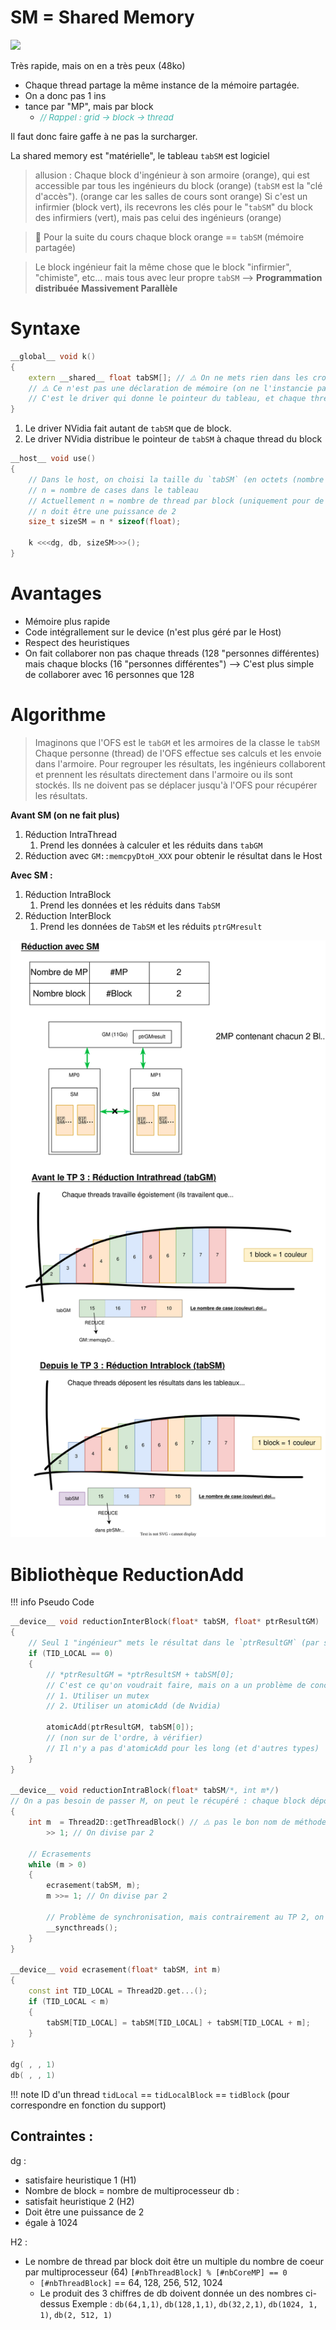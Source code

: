 # SM = Shared Memory

![](./Export/Mod%C3%A8le%20GPU.drawio.svg)

Très rapide, mais on en a très peux (48ko)

- Chaque thread partage la même instance de la mémoire partagée.
- On a donc pas 1 ins
- tance par "MP", mais par block
  - <span style="color: #46b7ae; font-style: italic; font-size: 0.85rem">// Rappel : grid -> block -> thread</span> 

Il faut donc faire gaffe à ne pas la surcharger.

La shared memory est "matérielle", le tableau `tabSM` est logiciel
> allusion : Chaque block d'ingénieur à son armoire (orange), qui est accessible par tous les ingénieurs du block (orange) (`tabSM` est la "clé d'accès").
> (orange car les salles de cours sont orange)
> Si c'est un infirmier (block vert), ils recevrons les clés pour le "`tabSM`" du block des infirmiers (vert), mais pas celui des ingénieurs (orange)

> :orange: Pour la suite du cours chaque block orange == `tabSM` (mémoire partagée)


> Le block ingénieur fait la même chose que le block "infirmier", "chimiste", etc... mais tous avec leur propre `tabSM`
> --> **Programmation distribuée** **Massivement Parallèle**
> 


# Syntaxe

```cpp
__global__ void k()
{
    extern __shared__ float tabSM[]; // ⚠️ On ne mets rien dans les crochets
    // ⚠️ Ce n'est pas une déclaration de mémoire (on ne l'instancie pas), mais une "réception" de la variable
    // C'est le driver qui donne le pointeur du tableau, et chaque thread reçois un pointeur du tableau de la part du driver Nvidia
}
```

1. Le driver NVidia fait autant de `tabSM` que de block.
2. Le driver NVidia distribue le pointeur de `tabSM` à chaque thread du block

```cpp
__host__ void use()
{
    // Dans le host, on choisi la taille du `tabSM` (en octets (nombre de porte à notre "armoire")
    // n = nombre de cases dans le tableau
    // Actuellement n = nombre de thread par block (uniquement pour de la réduction)
    // n doit être une puissance de 2
    size_t sizeSM = n * sizeof(float);

    k <<<dg, db, sizeSM>>>();
}
```

# Avantages

- Mémoire plus rapide
- Code intégrallement sur le device (n'est plus géré par le Host)
- Respect des heuristiques
- On fait collaborer non pas chaque threads (128 "personnes différentes) mais chaque blocks (16 "personnes différentes") --> C'est plus simple de collaborer avec 16 personnes que 128

# Algorithme

> Imaginons que l'OFS est le `tabGM` et les armoires de la classe le `tabSM`
> Chaque personne (thread) de l'OFS effectue ses calculs et les envoie dans l'armoire.
> Pour regrouper les résultats, les ingénieurs collaborent et prennent les résultats directement dans l'armoire ou ils sont stockés. Ils ne doivent pas se déplacer jusqu'à l'OFS pour récupérer les résultats.


**Avant SM (on ne fait plus)**
1. Réduction IntraThread
   1. Prend les données à calculer et les réduits dans `tabGM`
2. Réduction avec `GM::memcpyDtoH_XXX` pour obtenir le résultat dans le Host

**Avec SM :**
1. Réduction IntraBlock
   1. Prend les données et les réduits dans `TabSM`
2. Réduction InterBlock
   1. Prend les données de `TabSM` et les réduits `ptrGMresult`

![](Export/schema-TP3_SliceSM.drawio.svg)

# Bibliothèque ReductionAdd
!!! info Pseudo Code

```cpp
__device__ void reductionInterBlock(float* tabSM, float* ptrResultGM)
{
    // Seul 1 "ingénieur" mets le résultat dans le `ptrResultGM` (par simplicité, on choisi le 1er thread du block :)
    if (TID_LOCAL == 0)
    {
        // *ptrResultGM = *ptrResultSM + tabSM[0];
        // C'est ce qu'on voudrait faire, mais on a un problème de concurrence --> 2 technique
        // 1. Utiliser un mutex
        // 2. Utiliser un atomicAdd (de Nvidia)

        atomicAdd(ptrResultGM, tabSM[0]);
        // (non sur de l'ordre, à vérifier)
        // Il n'y a pas d'atomicAdd pour les long (et d'autres types)
    }
}

__device__ void reductionIntraBlock(float* tabSM/*, int m*/)
// On a pas besoin de passer M, on peut le récupéré : chaque block dépose les valeurs dans leur case --> m = autant de thread par block
{
    int m  = Thread2D::getThreadBlock() // ⚠️ pas le bon nom de méthode, il faudrais rechercher la bonne
        >> 1; // On divise par 2

    // Ecrasements
    while (m > 0)
    {
        ecrasement(tabSM, m);
        m >>= 1; // On divise par 2

        // Problème de synchronisation, mais contrairement au TP 2, on peut utiliser `__syncthreads()`; car le nous travaillons sur un block, et comme `_syncthreads()` n'attend que les threads du même block, c'est bon !
        __syncthreads();
    }
}

__device__ void ecrasement(float* tabSM, int m)
{
    const int TID_LOCAL = Thread2D.get...();
    if (TID_LOCAL < m)
    {
        tabSM[TID_LOCAL] = tabSM[TID_LOCAL] + tabSM[TID_LOCAL + m];
    }
}

dg( , , 1)
db( , , 1)
```

!!! note ID d'un thread
    `tidLocal` == `tidLocalBlock` == `tidBlock`
    (pour correspondre en fonction du support)

## Contraintes :
dg :
- satisfaire heuristique 1 (H1)
- Nombre de block = nombre de multiprocesseur
db :
- satisfait heuristique 2 (H2)
- Doit être une puissance de 2
- égale à 1024

H2 :
- Le nombre de thread par block doit être un multiple du nombre de coeur par multiprocesseur (64)
  `[#nbThreadBlock] % [#nbCoreMP] == 0`
  - `[#nbThreadBlock]` == 64, 128, 256, 512, 1024
  - Le produit des 3 chiffres de db doivent donnée un des nombres ci-dessus
  Exemple : `db(64,1,1)`, `db(128,1,1)`, `db(32,2,1)`, `db(1024, 1, 1)`, `db(2, 512, 1)`


